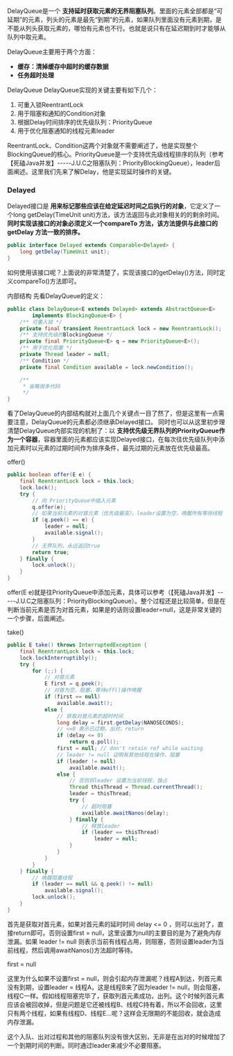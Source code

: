 DelayQueue是一个 **支持延时获取元素的无界阻塞队列**。里面的元素全部都是“可延期”的元素，列头的元素是最先“到期”的元素，如果队列里面没有元素到期，是不能从列头获取元素的，哪怕有元素也不行。也就是说只有在延迟期到时才能够从队列中取元素。

DelayQueue主要用于两个方面：
- **缓存：清掉缓存中超时的缓存数据**
- **任务超时处理**

DelayQueue
DelayQueue实现的关键主要有如下几个：

1. 可重入锁ReentrantLock
2. 用于阻塞和通知的Condition对象
3. 根据Delay时间排序的优先级队列：PriorityQueue
4. 用于优化阻塞通知的线程元素leader

ReentrantLock、Condition这两个对象就不需要阐述了，他是实现整个BlockingQueue的核心。PriorityQueue是一个支持优先级线程排序的队列（参考【死磕Java并发】-----J.U.C之阻塞队列：PriorityBlockingQueue），leader后面阐述。这里我们先来了解Delay，他是实现延时操作的关键。

### Delayed
Delayed接口是 **用来标记那些应该在给定延迟时间之后执行的对象**，它定义了一个long getDelay(TimeUnit unit)方法，该方法返回与此对象相关的的剩余时间。
**同时实现该接口的对象必须定义一个compareTo 方法，该方法提供与此接口的 getDelay 方法一致的排序。**
```java
public interface Delayed extends Comparable<Delayed> {
    long getDelay(TimeUnit unit);
}
```
如何使用该接口呢？上面说的非常清楚了，实现该接口的getDelay()方法，同时定义compareTo()方法即可。

内部结构
先看DelayQueue的定义：
```java
public class DelayQueue<E extends Delayed> extends AbstractQueue<E>
        implements BlockingQueue<E> {
    /** 可重入锁 */
    private final transient ReentrantLock lock = new ReentrantLock();
    /** 支持优先级的BlockingQueue */
    private final PriorityQueue<E> q = new PriorityQueue<E>();
    /** 用于优化阻塞 */
    private Thread leader = null;
    /** Condition */
    private final Condition available = lock.newCondition();

    /**
     * 省略很多代码
     */
}
```
看了DelayQueue的内部结构就对上面几个关键点一目了然了，但是这里有一点需要注意，DelayQueue的元素都必须继承Delayed接口。
同时也可以从这里初步理清楚DelayQueue内部实现的机制了：以 **支持优先级无界队列的PriorityQueue作为一个容器**，容器里面的元素都应该实现Delayed接口，在每次往优先级队列中添加元素时以元素的过期时间作为排序条件，最先过期的元素放在优先级最高。

offer()
```java
public boolean offer(E e) {
    final ReentrantLock lock = this.lock;
    lock.lock();
    try {
        // 向 PriorityQueue中插入元素
        q.offer(e);
        // 如果当前元素的对首元素（优先级最高），leader设置为空，唤醒所有等待线程
        if (q.peek() == e) {
            leader = null;
            available.signal();
        }
        // 无界队列，永远返回true
        return true;
    } finally {
        lock.unlock();
    }
}
```
offer(E e)就是往PriorityQueue中添加元素，具体可以参考（【死磕Java并发】-----J.U.C之阻塞队列：PriorityBlockingQueue）。整个过程还是比较简单，但是在判断当前元素是否为对首元素，如果是的话则设置leader=null，这是非常关键的一个步骤，后面阐述。

take()
```java
public E take() throws InterruptedException {
    final ReentrantLock lock = this.lock;
    lock.lockInterruptibly();
    try {
        for (;;) {
            // 对首元素
            E first = q.peek();
            // 对首为空，阻塞，等待off()操作唤醒
            if (first == null)
                available.await();
            else {
                // 获取对首元素的超时时间
                long delay = first.getDelay(NANOSECONDS);
                // <=0 表示已过期，出对，return
                if (delay <= 0)
                    return q.poll();
                first = null; // don't retain ref while waiting
                // leader != null 证明有其他线程在操作，阻塞
                if (leader != null)
                    available.await();
                else {
                    // 否则将leader 设置为当前线程，独占
                    Thread thisThread = Thread.currentThread();
                    leader = thisThread;
                    try {
                        // 超时阻塞
                        available.awaitNanos(delay);
                    } finally {
                        // 释放leader
                        if (leader == thisThread)
                            leader = null;
                    }
                }
            }
        }
    } finally {
        // 唤醒阻塞线程
        if (leader == null && q.peek() != null)
            available.signal();
        lock.unlock();
    }
}
```
首先是获取对首元素，如果对首元素的延时时间 delay <= 0 ，则可以出对了，直接return即可。否则设置first = null，这里设置为null的主要目的是为了避免内存泄漏。如果 leader != null 则表示当前有线程占用，则阻塞，否则设置leader为当前线程，然后调用awaitNanos()方法超时等待。

first = null

这里为什么如果不设置first = null，则会引起内存泄漏呢？线程A到达，列首元素没有到期，设置leader = 线程A，这是线程B来了因为leader != null，则会阻塞，线程C一样。假如线程阻塞完毕了，获取列首元素成功，出列。这个时候列首元素应该会被回收掉，但是问题是它还被线程B、线程C持有着，所以不会回收，这里只有两个线程，如果有线程D、线程E...呢？这样会无限期的不能回收，就会造成内存泄漏。

这个入队、出对过程和其他的阻塞队列没有很大区别，无非是在出对的时候增加了一个到期时间的判断。同时通过leader来减少不必要阻塞。
